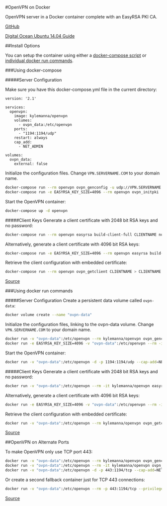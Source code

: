 #OpenVPN on Docker

OpenVPN server in a Docker container complete with an EasyRSA PKI CA.

[GitHub](https://github.com/kylemanna/docker-openvpn)

[Digital Ocean Ubuntu 14.04 Guide](https://www.digitalocean.com/community/tutorials/how-to-run-openvpn-in-a-docker-container-on-ubuntu-14-04)

##Install Options

You can setup the container using either a [docker-compose script](#using-docker-compose) or [individual docker run commands](#using-docker-run-commands).


###Using docker-compose

#####Server Configuration

Make sure you have this docker-compose.yml file in the current directory:
```yamlex
version: '2.1'

services:
  openvpn:
    image: kylemanna/openvpn
    volumes:
      - ovpn_data:/etc/openvpn
    ports:
      - "1194:1194/udp"
    restart: always
    cap_add:
      - NET_ADMIN

volumes:
  ovpn_data:
    external: false
```

Initialize the configuration files. Change `VPN.SERVERNAME.COM` to your domain name.
```bash
docker-compose run --rm openvpn ovpn_genconfig -u udp://VPN.SERVERNAME.COM -C 'AES-256-CBC' -a 'SHA384'
docker-compose run -e EASYRSA_KEY_SIZE=4096 --rm openvpn ovpn_initpki
```

Start the OpenVPN container:
```bash
docker-compose up -d openvpn
```

#####Client Keys
Generate a client certificate with 2048 bit RSA keys and no password:
```bash
docker-compose run --rm openvpn easyrsa build-client-full CLIENTNAME nopass
```
Alternatively, generate a client certificate with 4096 bit RSA keys:
```bash
docker-compose run -e EASYRSA_KEY_SIZE=4096 --rm openvpn easyrsa build-client-full CLIENTNAME
```

Retrieve the client configuration with embedded certificate:
```bash
docker-compose run --rm openvpn ovpn_getclient CLIENTNAME > CLIENTNAME.ovpn
```

[Source](https://github.com/kylemanna/docker-openvpn/blob/master/docs/docker-compose.md)


###Using docker run commands

#####Server Configuration
Create a persistent data volume called `ovpn-data`:
```bash
docker volume create --name "ovpn-data"
```

Initialize the configuration files, linking to the ovpn-data volume. Change `VPN.SERVERNAME.COM` to your domain name.
```bash
docker run -v "ovpn-data":/etc/openvpn --rm kylemanna/openvpn ovpn_genconfig -u udp://VPN.SERVERNAME.COM -C 'AES-256-CBC' -a 'SHA384'
docker run -e EASYRSA_KEY_SIZE=4096 -v "ovpn-data":/etc/openvpn --rm -it kylemanna/openvpn ovpn_initpki
```

Start the OpenVPN container:
```bash
docker run -v "ovpn-data":/etc/openvpn -d -p 1194:1194/udp --cap-add=NET_ADMIN kylemanna/openvpn
```

#####Client Keys
Generate a client certificate with 2048 bit RSA keys and no password:
```bash
docker run -v "ovpn-data":/etc/openvpn --rm -it kylemanna/openvpn easyrsa build-client-full CLIENTNAME nopass
```
Alternatively, generate a client certificate with 4096 bit RSA keys:
```bash
docker run -e EASYRSA_KEY_SIZE=4096 -v "ovpn-data":/etc/openvpn --rm -it kylemanna/openvpn easyrsa build-client-full CLIENTNAME
```

Retrieve the client configuration with embedded certificate:
```bash
docker run -v "ovpn-data":/etc/openvpn --rm kylemanna/openvpn ovpn_getclient CLIENTNAME > CLIENTNAME.ovpn
```

[Source](https://github.com/kylemanna/docker-openvpn)


##OpenVPN on Alternate Ports

To make OpenVPN only use TCP port 443:
```bash
docker run -v "ovpn-data":/etc/openvpn --rm kylemanna/openvpn ovpn_genconfig -u tcp://VPN.SERVERNAME.COM:443
docker run -v "ovpn-data":/etc/openvpn --rm -it kylemanna/openvpn ovpn_initpki
docker run -v "ovpn-data":/etc/openvpn -d -p 443:1194/tcp --cap-add=NET_ADMIN kylemanna/openvpn
```

Or create a second fallback container just for TCP 443 connections:
```bash
docker run -v "ovpn-data":/etc/openvpn --rm -p 443:1194/tcp --privileged kylemanna/openvpn ovpn_run --proto tcp
```

[Source](https://github.com/kylemanna/docker-openvpn/blob/master/docs/tcp.md)
